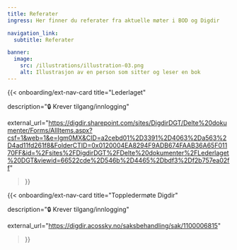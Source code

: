 ```yaml
---
title: Referater
ingress: Her finner du referater fra aktuelle møter i BOD og Digdir

navigation_link:
  subtitle: Referater 

banner:
  image:
    src: /illustrations/illustration-03.png
    alt: Illustrasjon av en person som sitter og leser en bok
---
```



{{< onboarding/ext-nav-card
  title="Lederlaget"

  description="🔒 Krever tilgang/innlogging"

  external_url="https://digdir.sharepoint.com/sites/DigdirDGT/Delte%20dokumenter/Forms/AllItems.aspx?csf=1&web=1&e=Igm0MX&CID=a2cebd01%2D3391%2D4063%2Da563%2D4ad11fd261f8&FolderCTID=0x0120004EA8294F9ADB674FAAB36A65F01170FF&id=%2Fsites%2FDigdirDGT%2FDelte%20dokumenter%2FLederlaget%20DGT&viewid=66522cde%2D546b%2D4465%2Dbdf3%2Df2b757ea02ff"
>}}

{{< onboarding/ext-nav-card
  title="Toppledermøte Digdir"

  description="🔒 Krever tilgang/innlogging"

  external_url="https://digdir.acossky.no/saksbehandling/sak/1100006815"
>}}
